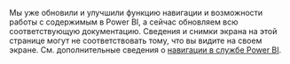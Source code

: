 Мы уже обновили и улучшили функцию навигации и возможности работы с содержимым в Power BI, а сейчас обновляем всю соответствующую документацию.
Сведения и снимки экрана на этой странице могут не соответствовать тому, что вы видите на своем экране. См. дополнительные сведения о [навигации в службе Power BI](../consumer/end-user-experience.md).</font>
